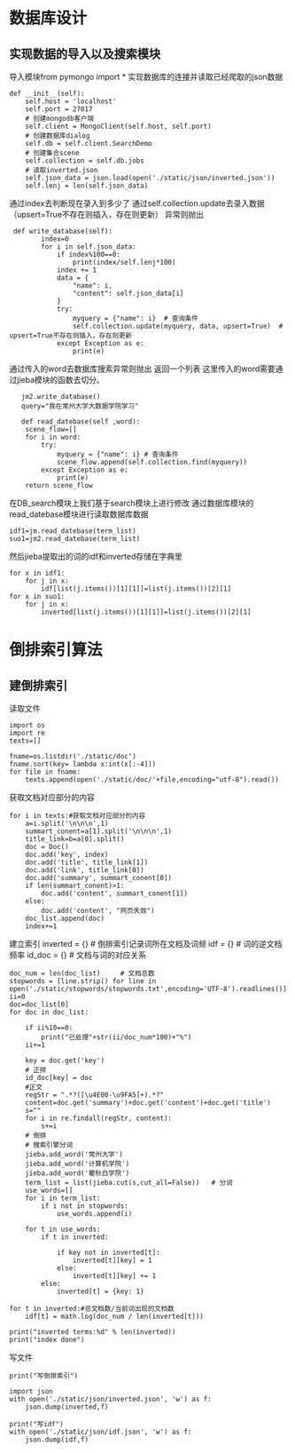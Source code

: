 # 数据库设计
实现数据的导入以及搜索模块
----
导入模块from pymongo import *
实现数据库的连接并读取已经爬取的json数据

    def __init__(self):
        self.host = 'localhost'
        self.port = 27017
        # 创建mongodb客户端
        self.client = MongoClient(self.host, self.port)
        # 创建数据库dialog
        self.db = self.client.SearchDemo
        # 创建集合scene
        self.collection = self.db.jobs
        # 读取inverted.json
        self.json_data = json.load(open('./static/json/inverted.json'))
        self.lenj = len(self.json_data)
        
通过index去判断现在录入到多少了
通过self.collection.update去录入数据（upsert=True不存在则插入，存在则更新）
异常则抛出

     def write_database(self):   
            index=0
            for i in self.json_data:
                if index%100==0:
                    print(index/self.lenj*100)
                index += 1
                data = {
                    "name": i,
                    "content": self.json_data[i]
                }
                try:
                    myquery = {"name": i}  # 查询条件
                    self.collection.update(myquery, data, upsert=True)  # upsert=True不存在则插入，存在则更新
                except Exception as e:
                    print(e)
                    
通过传入的word去数据库搜索异常则抛出
返回一个列表
这里传入的word需要通过jieba模块的函数去切分。

       jm2.write_database()
       query="我在常州大学大数据学院学习"
       
       def read_datebase(self ,word):
        scene_flow=[]
        for i in word:
            try:
                myquery = {"name": i} # 查询条件
                scene_flow.append(self.collection.find(myquery))
            except Exception as e:
                print(e)
        return scene_flow
        
在DB_search模块上我们基于search模块上进行修改
通过数据库模块的read_datebase模块进行读取数据库数据

    idf1=jm.read_datebase(term_list)
    suo1=jm2.read_datebase(term_list)
    
然后jieba提取出的词的idf和inverted存储在字典里

    for x in idf1:
        for j in x:
            idf[list(j.items())[1][1]]=list(j.items())[2][1]
    for x in suo1:
        for j in x:
            inverted[list(j.items())[1][1]]=list(j.items())[2][1]

# 倒排索引算法
建倒排索引
----
读取文件

    import os
    import re
    texts=[]

    fname=os.listdir('./static/doc')
    fname.sort(key= lambda x:int(x[:-4]))
    for file in fname:
        texts.append(open('./static/doc/'+file,encoding="utf-8").read())
        
获取文档对应部分的内容

    for i in texts:#获取文档对应部分的内容
        a=i.split('\n\n\n',1)
        summart_conent=a[1].split('\n\n\n',1)
        title_link=b=a[0].split()
        doc = Doc()
        doc.add('key', index)
        doc.add('title', title_link[1])
        doc.add('link', title_link[0])
        doc.add('summary', summart_conent[0])
        if len(summart_conent)>1:
            doc.add('content', summart_conent[1])
        else:
            doc.add('content', "网页失效")
        doc_list.append(doc)
        index+=1
        
建立索引
    inverted = {}   # 倒排索引记录词所在文档及词频
    idf = {}         # 词的逆文档频率
    id_doc = {}     # 文档与词的对应关系


    doc_num = len(doc_list)     # 文档总数
    stopwords = [line.strip() for line in open('./static/stopwords/stopwords.txt',encoding='UTF-8').readlines()]
    ii=0
    doc=doc_list[0]
    for doc in doc_list:

        if ii%10==0:
            print("已处理"+str(ii/doc_num*100)+"%")
        ii+=1

        key = doc.get('key')
        # 正排
        id_doc[key] = doc
        #正文
        regStr = ".*?([\u4E00-\u9FA5]+).*?"
        content=doc.get('summary')+doc.get('content')+doc.get('title')
        s=""
        for i in re.findall(regStr, content):
            s+=i
        # 倒排
        # 搜索引擎分词
        jieba.add_word('常州大学')
        jieba.add_word('计算机学院')
        jieba.add_word('瞿秋白学院')
        term_list = list(jieba.cut(s,cut_all=False))   # 分词
        use_words=[]
        for i in term_list:
            if i not in stopwords:
                use_words.append(i)

        for t in use_words:
            if t in inverted:

                if key not in inverted[t]:
                    inverted[t][key] = 1
                else:
                    inverted[t][key] += 1
            else:
                inverted[t] = {key: 1}

    for t in inverted:#总文档数/当前词出现的文档数
        idf[t] = math.log(doc_num / len(inverted[t]))

    print("inverted terms:%d" % len(inverted))
    print("index done")
    
 写文件
 
    print("写倒排索引")

    import json
    with open('./static/json/inverted.json', 'w') as f:
        json.dump(inverted,f)

    print("写idf")   
    with open('./static/json/idf.json', 'w') as f:
        json.dump(idf,f)

